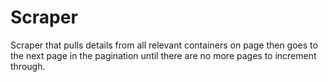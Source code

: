 # Scraper

Scraper that pulls details from all relevant containers on page then goes to the next page in the pagination until there are no more pages to increment through.
